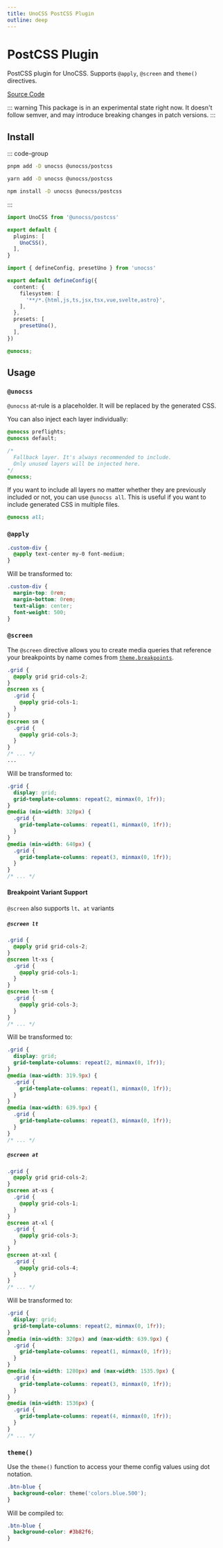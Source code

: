 ```yaml
---
title: UnoCSS PostCSS Plugin
outline: deep
---
```


# PostCSS Plugin

PostCSS plugin for UnoCSS. Supports `@apply`, `@screen` and `theme()` directives.

[Source Code](https://github.com/unocss/unocss/tree/main/packages-integrations/postcss)

::: warning
This package is in an experimental state right now. It doesn't follow semver, and may introduce breaking changes in patch versions.
:::

## Install

::: code-group
  ```bash [pnpm]
  pnpm add -D unocss @unocss/postcss
  ```
  ```bash [yarn]
  yarn add -D unocss @unocss/postcss
  ```
  ```bash [npm]
  npm install -D unocss @unocss/postcss
  ```
:::

```ts [postcss.config.mjs]
import UnoCSS from '@unocss/postcss'

export default {
  plugins: [
    UnoCSS(),
  ],
}
```

```ts [uno.config.ts]
import { defineConfig, presetUno } from 'unocss'

export default defineConfig({
  content: {
    filesystem: [
      '**/*.{html,js,ts,jsx,tsx,vue,svelte,astro}',
    ],
  },
  presets: [
    presetUno(),
  ],
})
```

```css [style.css]
@unocss;
```

## Usage

### `@unocss`

`@unocss` at-rule is a placeholder. It will be replaced by the generated CSS.

You can also inject each layer individually:

```css [style.css]
@unocss preflights;
@unocss default;

/*
  Fallback layer. It's always recommended to include.
  Only unused layers will be injected here.
*/
@unocss;
```

If you want to include all layers no matter whether they are previously included or not, you can use `@unocss all`. This is useful if you want to include generated CSS in multiple files.

```css
@unocss all;
```

### `@apply`

```css
.custom-div {
  @apply text-center my-0 font-medium;
}
```

Will be transformed to:

```css
.custom-div {
  margin-top: 0rem;
  margin-bottom: 0rem;
  text-align: center;
  font-weight: 500;
}
```

### `@screen`

The `@screen` directive allows you to create media queries that reference your breakpoints by name comes from [`theme.breakpoints`](https://github.com/unocss/unocss/blob/main/README.md#extend-theme).

```css
.grid {
  @apply grid grid-cols-2;
}
@screen xs {
  .grid {
    @apply grid-cols-1;
  }
}
@screen sm {
  .grid {
    @apply grid-cols-3;
  }
}
/* ... */
...
```

Will be transformed to:

```css
.grid {
  display: grid;
  grid-template-columns: repeat(2, minmax(0, 1fr));
}
@media (min-width: 320px) {
  .grid {
    grid-template-columns: repeat(1, minmax(0, 1fr));
  }
}
@media (min-width: 640px) {
  .grid {
    grid-template-columns: repeat(3, minmax(0, 1fr));
  }
}
/* ... */
```

#### Breakpoint Variant Support
`@screen` also supports `lt`、`at` variants

##### `@screen lt`

```css
.grid {
  @apply grid grid-cols-2;
}
@screen lt-xs {
  .grid {
    @apply grid-cols-1;
  }
}
@screen lt-sm {
  .grid {
    @apply grid-cols-3;
  }
}
/* ... */
```

Will be transformed to:

```css
.grid {
  display: grid;
  grid-template-columns: repeat(2, minmax(0, 1fr));
}
@media (max-width: 319.9px) {
  .grid {
    grid-template-columns: repeat(1, minmax(0, 1fr));
  }
}
@media (max-width: 639.9px) {
  .grid {
    grid-template-columns: repeat(3, minmax(0, 1fr));
  }
}
/* ... */
```

##### `@screen at`

```css
.grid {
  @apply grid grid-cols-2;
}
@screen at-xs {
  .grid {
    @apply grid-cols-1;
  }
}
@screen at-xl {
  .grid {
    @apply grid-cols-3;
  }
}
@screen at-xxl {
  .grid {
    @apply grid-cols-4;
  }
}
/* ... */
```

Will be transformed to:

```css
.grid {
  display: grid;
  grid-template-columns: repeat(2, minmax(0, 1fr));
}
@media (min-width: 320px) and (max-width: 639.9px) {
  .grid {
    grid-template-columns: repeat(1, minmax(0, 1fr));
  }
}
@media (min-width: 1280px) and (max-width: 1535.9px) {
  .grid {
    grid-template-columns: repeat(3, minmax(0, 1fr));
  }
}
@media (min-width: 1536px) {
  .grid {
    grid-template-columns: repeat(4, minmax(0, 1fr));
  }
}
/* ... */
```

### `theme()`

Use the `theme()` function to access your theme config values using dot notation.

```css
.btn-blue {
  background-color: theme('colors.blue.500');
}
```

Will be compiled to:

```css
.btn-blue {
  background-color: #3b82f6;
}
```
